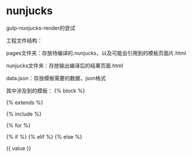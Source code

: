# nunjucks
gulp-nunjucks-render的尝试

工程文件结构：

pages文件夹：存放待编译的.nunjucks，以及可能会引用到的模板页面片.html

nunjucks文件夹：存放输出编译后的结果页面.html

data.json：存放模板需要的数据，json格式

其中涉及到的模板：
{% block %}

{% extends %}

{% include %}

{% for %}

{% if %} {% elif %} {% else %}

{{ value }}

